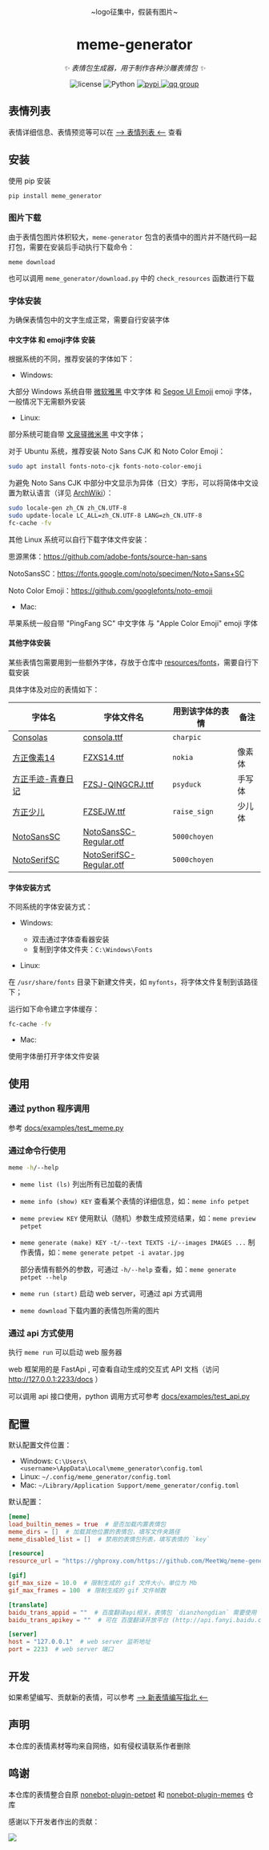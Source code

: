 <div align="center">

~logo征集中，假装有图片~

# meme-generator

_✨ 表情包生成器，用于制作各种沙雕表情包 ✨_

<p align="center">
  <img src="https://img.shields.io/github/license/MeetWq/meme-generator" alt="license">
  <img src="https://img.shields.io/badge/python-3.8+-blue.svg" alt="Python">
  <a href="https://pypi.org/project/meme-generator">
    <img src="https://badgen.net/pypi/v/meme-generator" alt="pypi">
  </a>
  <a href="https://jq.qq.com/?_wv=1027&k=wDVNrMdr">
    <img src="https://img.shields.io/badge/QQ%E7%BE%A4-682145034-orange" alt="qq group">
  </a>
</p>

</div>


## 表情列表

表情详细信息、表情预览等可以在 [--> 表情列表 <--](docs/memes.md) 查看


## 安装

使用 pip 安装

```bash
pip install meme_generator
```


### 图片下载

由于表情包图片体积较大，`meme-generator` 包含的表情中的图片并不随代码一起打包，需要在安装后手动执行下载命令：

```
meme download
```

也可以调用 `meme_generator/download.py` 中的 `check_resources` 函数进行下载


### 字体安装

为确保表情包中的文字生成正常，需要自行安装字体

#### 中文字体 和 emoji字体 安装

根据系统的不同，推荐安装的字体如下：

- Windows:

大部分 Windows 系统自带 [微软雅黑](https://learn.microsoft.com/zh-cn/typography/font-list/microsoft-yahei) 中文字体 和 [Segoe UI Emoji](https://learn.microsoft.com/zh-cn/typography/font-list/segoe-ui-emoji) emoji 字体，一般情况下无需额外安装


- Linux:

部分系统可能自带 [文泉驿微米黑](http://wenq.org/wqy2/index.cgi?MicroHei) 中文字体；

对于 Ubuntu 系统，推荐安装 Noto Sans CJK 和 Noto Color Emoji：

```bash
sudo apt install fonts-noto-cjk fonts-noto-color-emoji
```

为避免 Noto Sans CJK 中部分中文显示为异体（日文）字形，可以将简体中文设置为默认语言（详见 [ArchWiki](https://wiki.archlinux.org/title/Localization/Simplified_Chinese?rdfrom=https%3A%2F%2Fwiki.archlinux.org%2Findex.php%3Ftitle%3DLocalization_%28%25E7%25AE%2580%25E4%25BD%2593%25E4%25B8%25AD%25E6%2596%2587%29%2FSimplified_Chinese_%28%25E7%25AE%2580%25E4%25BD%2593%25E4%25B8%25AD%25E6%2596%2587%29%26redirect%3Dno#%E4%BF%AE%E6%AD%A3%E7%AE%80%E4%BD%93%E4%B8%AD%E6%96%87%E6%98%BE%E7%A4%BA%E4%B8%BA%E5%BC%82%E4%BD%93%EF%BC%88%E6%97%A5%E6%96%87%EF%BC%89%E5%AD%97%E5%BD%A2)）：

```bash
sudo locale-gen zh_CN zh_CN.UTF-8
sudo update-locale LC_ALL=zh_CN.UTF-8 LANG=zh_CN.UTF-8
fc-cache -fv
```

其他 Linux 系统可以自行下载字体文件安装：

思源黑体：https://github.com/adobe-fonts/source-han-sans

NotoSansSC：https://fonts.google.com/noto/specimen/Noto+Sans+SC

Noto Color Emoji：https://github.com/googlefonts/noto-emoji


- Mac:

苹果系统一般自带 "PingFang SC" 中文字体 与 "Apple Color Emoji" emoji 字体


#### 其他字体安装

某些表情包需要用到一些额外字体，存放于仓库中 [resources/fonts](https://github.com/MeetWq/meme-generator/tree/main/resources/fonts)，需要自行下载安装

具体字体及对应的表情如下：

| 字体名 | 字体文件名 | 用到该字体的表情 | 备注 |
| --- | --- | --- | --- |
| [Consolas](https://learn.microsoft.com/zh-cn/typography/font-list/consolas) | [consola.ttf](https://github.com/MeetWq/meme-generator/blob/main/resources/fonts/consola.ttf) | `charpic` |  |
| [方正像素14](https://www.foundertype.com/index.php/FontInfo/index/id/208) | [FZXS14.ttf](https://github.com/MeetWq/meme-generator/blob/main/resources/fonts/FZXS14.ttf) | `nokia` | 像素体 |
| [方正手迹-青春日记](https://www.foundertype.com/index.php/FontInfo/index/id/5178) | [FZSJ-QINGCRJ.ttf](https://github.com/MeetWq/meme-generator/blob/main/resources/fonts/FZSJ-QINGCRJ.ttf) | `psyduck` | 手写体 |
| [方正少儿](https://www.foundertype.com/index.php/FontInfo/index/id/149) | [FZSEJW.ttf](https://github.com/MeetWq/meme-generator/blob/main/resources/fonts/FZSEJW.ttf) | `raise_sign` | 少儿体 |
| [NotoSansSC](https://fonts.google.com/noto/specimen/Noto+Sans+SC) | [NotoSansSC-Regular.otf](https://github.com/MeetWq/meme-generator/blob/main/resources/fonts/NotoSansSC-Regular.otf) | `5000choyen` |  |
| [NotoSerifSC](https://fonts.google.com/noto/specimen/Noto+Serif+SC) | [NotoSerifSC-Regular.otf](https://github.com/MeetWq/meme-generator/blob/main/resources/fonts/NotoSerifSC-Regular.otf) | `5000choyen` |  |


#### 字体安装方式

不同系统的字体安装方式：

- Windows:
    - 双击通过字体查看器安装
    - 复制到字体文件夹：`C:\Windows\Fonts`

- Linux:

在 `/usr/share/fonts` 目录下新建文件夹，如 `myfonts`，将字体文件复制到该路径下；

运行如下命令建立字体缓存：

```bash
fc-cache -fv
```

- Mac:

使用字体册打开字体文件安装


## 使用

### 通过 python 程序调用

参考 [docs/examples/test_meme.py](https://github.com/MeetWq/meme-generator/tree/main/docs/examples/test_meme.py)


### 通过命令行使用

```bash
meme -h/--help
```
- `meme list (ls)` 列出所有已加载的表情
- `meme info (show) KEY` 查看某个表情的详细信息，如：`meme info petpet`
- `meme preview KEY` 使用默认（随机）参数生成预览结果，如：`meme preview petpet`
- `meme generate (make) KEY -t/--text TEXTS -i/--images IMAGES ...` 制作表情，如：`meme generate petpet -i avatar.jpg`

    部分表情有额外的参数，可通过 `-h/--help` 查看，如：`meme generate petpet --help`
- `meme run (start)` 启动 web server，可通过 api 方式调用
- `meme download` 下载内置的表情包所需的图片

### 通过 api 方式使用

执行 `meme run` 可以启动 web 服务器

web 框架用的是 FastApi , 可查看自动生成的交互式 API 文档（访问 http://127.0.0.1:2233/docs ）

可以调用 api 接口使用，python 调用方式可参考 [docs/examples/test_api.py](https://github.com/MeetWq/meme-generator/tree/main/docs/examples/test_api.py)


## 配置

默认配置文件位置：

- Windows: `C:\Users\<username>\AppData\Local\meme_generator\config.toml`
- Linux: `~/.config/meme_generator/config.toml`
- Mac: `~/Library/Application Support/meme_generator/config.toml`

默认配置：
```toml
[meme]
load_builtin_memes = true  # 是否加载内置表情包
meme_dirs = []  # 加载其他位置的表情包，填写文件夹路径
meme_disabled_list = []  # 禁用的表情包列表，填写表情的 `key`

[resource]
resource_url = "https://ghproxy.com/https://github.com/MeetWq/meme-generator"  # 下载内置表情包图片时的资源链接

[gif]
gif_max_size = 10.0  # 限制生成的 gif 文件大小，单位为 Mb
gif_max_frames = 100  # 限制生成的 gif 文件帧数

[translate]
baidu_trans_appid = ""  # 百度翻译api相关，表情包 `dianzhongdian` 需要使用
baidu_trans_apikey = ""  # 可在 百度翻译开放平台 (http://api.fanyi.baidu.com) 申请

[server]
host = "127.0.0.1"  # web server 监听地址
port = 2233  # web server 端口
```


## 开发

如果希望编写、贡献新的表情，可以参考 [--> 新表情编写指北 <--](docs/develop.md)


## 声明

本仓库的表情素材等均来自网络，如有侵权请联系作者删除


## 鸣谢

本仓库的表情整合自原 [nonebot-plugin-petpet](https://github.com/noneplugin/nonebot-plugin-petpet) 和 [nonebot-plugin-memes](https://github.com/noneplugin/nonebot-plugin-memes) 仓库

感谢以下开发者作出的贡献：

<a href="https://github.com/noneplugin/nonebot-plugin-petpet/graphs/contributors">
  <img src="https://contrib.rocks/image?repo=noneplugin/nonebot-plugin-petpet&max=1000" />
</a>
